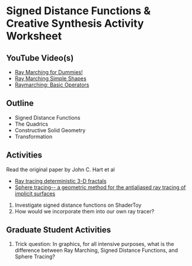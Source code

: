 # Signed Distance Functions & Creative Synthesis Activity Worksheet

## YouTube Video(s)

- [Ray Marching for Dummies!](https://www.youtube.com/watch?v=PGtv-dBi2wE)
- [Ray Marching Simple Shapes](https://www.youtube.com/watch?v=Ff0jJyyiVyw)
- [Raymarching: Basic Operators](https://www.youtube.com/watch?v=AfKGMUDWfuE)

## Outline

- Signed Distance Functions
- The Quadrics
- Constructive Solid Geometry
- Transformation

## Activities

Read the original paper by John C. Hart et al

- [Ray tracing deterministic 3-D fractals](https://dl.acm.org/citation.cfm?id=74363)
- [Sphere tracing-- a geometric method for the antialiased ray tracing of implicit surfaces](http://citeseerx.ist.psu.edu/viewdoc/download?doi=10.1.1.87.339&rep=rep1&type=pdf)

1. Investigate signed distance functions on ShaderToy
2. How would we incorporate them into our own ray tracer?

## Graduate Student Activities

1. Trick question: In graphics, for all intensive purposes, what is the difference between Ray Marching, Signed Distance Functions, and Sphere Tracing?